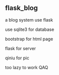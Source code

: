 ## flask_blog
a blog system use flask

use sqlite3 for database

bootstrap for html page

flask for server

qiniu for pic

too lazy to work QAQ
